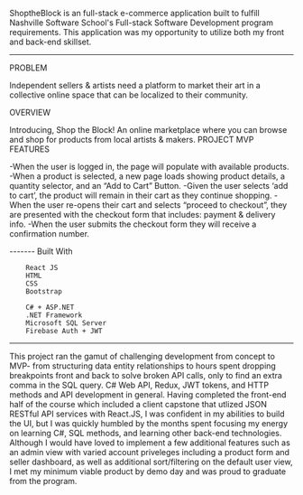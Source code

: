 ShoptheBlock is an full-stack e-commerce application built to fulfill Nashville Software School's Full-stack Software Development program requirements. This application was my opportunity to utilize both my front and back-end skillset. 
_______________________________________________________________________________

PROBLEM

Independent sellers & artists need a platform to market their art in a collective online space that can be localized to their community. 

OVERVIEW 

Introducing, Shop the Block! An online marketplace where you can browse and shop for products from local artists & makers. 
PROJECT MVP FEATURES

-When the user is logged in, the page will populate with available products.
-When a product is selected, a new page loads showing product details, a quantity selector, and an “Add to Cart” Button.
-Given the user selects ‘add to cart’, the product will remain in their cart as they continue shopping.
-When the user re-opens their cart and selects “proceed to checkout”, they are presented with the checkout form that includes: payment & delivery info. 
-When the user submits the checkout form they will receive a confirmation number.


------- Built With

        React JS
        HTML
        CSS
        Bootstrap

        C# + ASP.NET
        .NET Framework
        Microsoft SQL Server
        Firebase Auth + JWT
_______________________________________________________________________________

This project ran the gamut of challenging development from concept to MVP- from structuring data entity relationships to hours spent dropping breakpoints front and back to solve broken API calls, only to find an extra comma in the SQL query. 
C# Web API, Redux, JWT tokens, and HTTP methods and API development in general. Having completed the front-end half of the course which included a client capstone that utlized JSON RESTful API services with React.JS, I was confident in my abilities to build the UI, but I was quickly humbled by the months spent focusing my energy on learning C#, SQL methods, and learning other back-end technologies.  Although I would have loved to implement a few additional features such as an admin view with varied account priveleges including a product form and seller dashboard, as well as additional sort/filtering on the default user view, I met my minimum viable product by demo day and was proud to graduate from the program.

